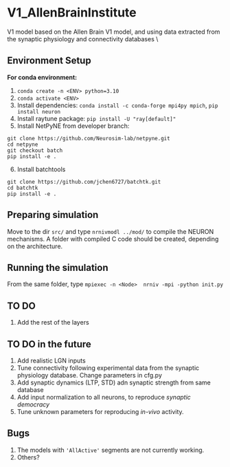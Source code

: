 # V1_AllenBrainInstitute
 V1 model based on the Allen Brain V1 model, and using data extracted from the synaptic physiology and connectivity databases \\

## Environment Setup

**For conda environment:**

1. `conda create -n <ENV> python=3.10`
2. `conda activate <ENV>`
3. Install dependencies: `conda install -c conda-forge mpi4py mpich`, `pip install neuron`
4. Install raytune package: `pip install -U "ray[default]"`
5. Install NetPyNE from developer branch: 
```
git clone https://github.com/Neurosim-lab/netpyne.git
cd netpyne
git checkout batch
pip install -e .
```
6. Install batchtools
```
git clone https://github.com/jchen6727/batchtk.git
cd batchtk
pip install -e .
``` 

## Preparing simulation

Move to the dir `src/` and type `nrnivmodl ../mod/` to compile the NEURON mechanisms. A folder with compiled C code 
should be created, depending on the architecture.

## Running the simulation

From the same folder, type `mpiexec -n <Node>  nrniv -mpi -python init.py`

## TO DO

1. Add the rest of the layers

## TO DO in the future

1. Add realistic LGN inputs
2. Tune connectivity following experimental data from the synaptic physiology database. Change parameters in cfg.py
3. Add synaptic dynamics (LTP, STD) adn synaptic strength from same database
4. Add input normalization to all neurons, to reproduce *synaptic democracy*
5. Tune unknown parameters for reproducing *in-vivo* activity.

## Bugs

1. The models with `'AllActive'` segments are not currently working.
2. Others?